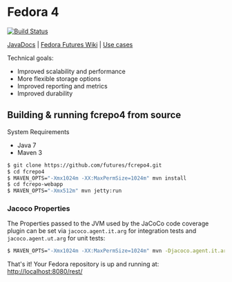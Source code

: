 # Fedora 4

[![Build Status](https://travis-ci.org/futures/fcrepo4.png?branch=master)](https://travis-ci.org/futures/fcrepo4)

[JavaDocs](http://docs.fcrepo.org/) | 
[Fedora Futures Wiki](https://wiki.duraspace.org/display/FF/Features%2C+FAQs+and+How-Tos) | 
[Use cases](https://wiki.duraspace.org/display/FF/Use+Cases)

Technical goals:
* Improved scalability and performance
* More flexible storage options
* Improved reporting and metrics
* Improved durability

## Building & running fcrepo4 from source

System Requirements
* Java 7
* Maven 3

```bash
$ git clone https://github.com/futures/fcrepo4.git
$ cd fcrepo4
$ MAVEN_OPTS="-Xmx1024m -XX:MaxPermSize=1024m" mvn install
$ cd fcrepo-webapp
$ MAVEN_OPTS="-Xmx512m" mvn jetty:run
```

### Jacoco Properties
The Properties passed to the JVM used by the JaCoCo code coverage plugin can be set via 
`jacoco.agent.it.arg` for integration tests  and `jacoco.agent.ut.arg` for unit tests:

```bash
$ MAVEN_OPTS="-Xmx1024m -XX:MaxPermSize=1024m" mvn -Djacoco.agent.it.arg="-XX:MaxPermSize=1024m -Xmx1024m" -Djacoco.agent.ut.arg="-XX:MaxPermSize=256m -Xmx1024m"  clean install
```


That's it! Your Fedora repository is up and running at: [http://localhost:8080/rest/](http://localhost:8080/rest/)

